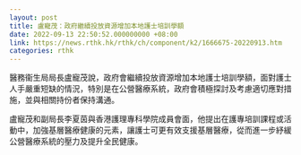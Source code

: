 ```yaml
---
layout: post
title: 盧寵茂：政府繼續投放資源增加本地護士培訓學額
date: 2022-09-13 22:50:52.000000000 +08:00
link: https://news.rthk.hk/rthk/ch/component/k2/1666675-20220913.htm
categories: rthk
---
```


醫務衞生局局長盧寵茂說，政府會繼續投放資源增加本地護士培訓學額，面對護士人手嚴重短缺的情況，特別是在公營醫療系統，政府會積極探討及考慮適切應對措施，並與相關持份者保持溝通。

盧寵茂和副局長李夏茵與香港護理專科學院成員會面，他提出在護專培訓課程或活動中，加強基層醫療健康的元素，讓護士可更有效支援基層醫療，從而進一步紓緩公營醫療系統的壓力及提升全民健康。
